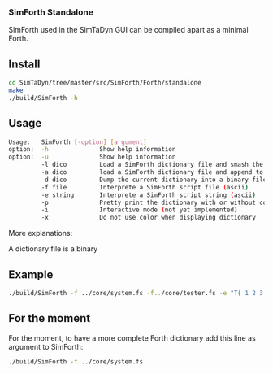 ### SimForth Standalone ###

SimForth used in the SimTaDyn GUI can be compiled apart as a minimal Forth.

## Install ##

```sh
cd SimTaDyn/tree/master/src/SimForth/Forth/standalone
make
./build/SimForth -h
```

## Usage ##

```sh
Usage:   SimForth [-option] [argument]
option:  -h              Show help information
option:  -u              Show help information
         -l dico         Load a SimForth dictionary file and smash the current dictionary
         -a dico         load a SimForth dictionary file and append to the current dictionary
         -d dico         Dump the current dictionary into a binary file
         -f file         Interprete a SimForth script file (ascii)
         -e string       Interprete a SimForth script string (ascii)
         -p              Pretty print the dictionary with or without color (depending on option -x)
         -i              Interactive mode (not yet implemented)
         -x              Do not use color when displaying dictionary
```

More explanations:

A dictionary file is a binary


## Example ##
```sh
./build/SimForth -f ../core/system.fs -f../core/tester.fs -e "T{ 1 2 3 -> 1 2 3 }T"
```

## For the moment ##

For the moment, to have a more complete Forth dictionary add this line as argument to SimForth:
```sh
./build/SimForth -f ../core/system.fs
```
